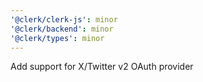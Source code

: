 ```yaml
---
'@clerk/clerk-js': minor
'@clerk/backend': minor
'@clerk/types': minor
---
```


Add support for X/Twitter v2 OAuth provider
